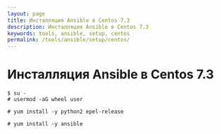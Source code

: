 ```yaml
---
layout: page
title: Инсталляция Ansible в Centos 7.3
description: Инсталляция Ansible в Centos 7.3
keywords: tools, ansible, setup, centos
permalink: /tools/ansible/setup/centos/
---
```


# Инсталляция Ansible в Centos 7.3

    $ su -
    # usermod -aG wheel user

    # yum install -y python2 epel-release

    # yum install -y ansible
